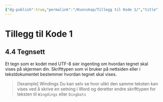 ```yaml
---
{"dg-publish":true,"permalink":"/Kunnskap/Tillegg til Kode 1/","title":"Tillegg til Kode 1","tags":["it1"]}
---
```



# Tillegg til Kode 1

## 4.4 Tegnsett
Et tegn som er kodet med UTF-8 sier ingenting om hvordan tegnet skal vises på skjermen din. Skrifttypen som vi bruker på nettsiden eller i tekstdokumentet bestemmer hvordan tegnet skal vises. 

>[!example] Windings
>Du kan selv se hvor ulikt den samme teksten kan vises ved å skrive en setning i Word og deretter endre skrifttypen for teksten til `Wingdings` eller `Dingbats` 
